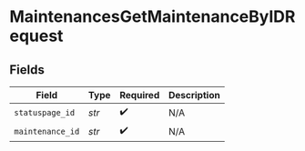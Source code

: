 # MaintenancesGetMaintenanceByIDRequest


## Fields

| Field              | Type               | Required           | Description        |
| ------------------ | ------------------ | ------------------ | ------------------ |
| `statuspage_id`    | *str*              | :heavy_check_mark: | N/A                |
| `maintenance_id`   | *str*              | :heavy_check_mark: | N/A                |